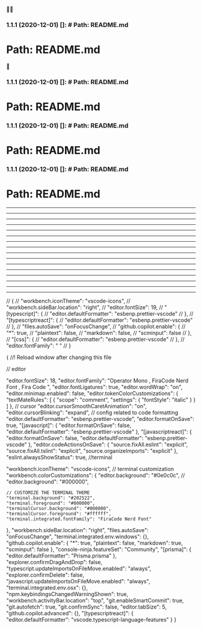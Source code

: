 🙂🙂

### 1.1.1 (2020-12-01) []: # Path: README.md

# Path: README.md

🙂

### 1.1.1 (2020-12-01) []: # Path: README.md

# Path: README.md

### 1.1.1 (2020-12-01) []: # Path: README.md

# Path: README.md

### 1.1.1 (2020-12-01) []: # Path: README.md

# Path: README.md

----

---

---

-----
-----------

---

---

---
---
---

---

---

---

---

---

---



// {
//     "workbench.iconTheme": "vscode-icons",
//     "workbench.sideBar.location": "right",
//     "editor.fontSize": 19,
//     "[typescript]": {
//         "editor.defaultFormatter": "esbenp.prettier-vscode"
//     },
//     "[typescriptreact]": {
//         "editor.defaultFormatter": "esbenp.prettier-vscode"
//     },
//     "files.autoSave": "onFocusChange",
//     "github.copilot.enable": {
//         "*": true,
//         "plaintext": false,
//         "markdown": false,
//         "scminput": false
//     },
//     "[css]": {
//         "editor.defaultFormatter": "esbenp.prettier-vscode"
//     },
//     "editor.fontFamily": " "
// }

{
  //! Reload window after changing this file

  // editor

  "editor.fontSize": 18,
  "editor.fontFamily": "Operator Mono , FiraCode Nerd Font , Fira Code ",
  "editor.fontLigatures": true,
  "editor.wordWrap": "on",
  "editor.minimap.enabled": false,
  "editor.tokenColorCustomizations": {
    "textMateRules": [
      {
        "scope": "comment",
        "settings": {
          "fontStyle": "italic"
        }
      }
    ]
  },
  // cursor
  "editor.cursorSmoothCaretAnimation": "on",
  "editor.cursorBlinking": "expand",
  // config related to code formatting
  "editor.defaultFormatter": "esbenp.prettier-vscode",
  "editor.formatOnSave": true,
  "[javascript]": {
    "editor.formatOnSave": false,
    "editor.defaultFormatter": "esbenp.prettier-vscode"
  },
  "[javascriptreact]": {
    "editor.formatOnSave": false,
    "editor.defaultFormatter": "esbenp.prettier-vscode"
  },
  "editor.codeActionsOnSave": {
    "source.fixAll.eslint": "explicit",
    "source.fixAll.tslint": "explicit",
    "source.organizeImports": "explicit"
  },
  "eslint.alwaysShowStatus": true,
  //terminal

  "workbench.iconTheme": "vscode-icons",
  // terminal customization
  "workbench.colorCustomizations": {
    "editor.background": "#0e0c0c",
    // "editor.background": "#000000",

    // CUSTOMIZE THE TERMINAL THEME
    "terminal.background": "#202522",
    "terminal.foreground": "#000000",
    "terminalCursor.background": "#000000",
    "terminalCursor.foreground": "#ffffff",
    "terminal.integrated.fontFamily": "FiraCode Nerd Font"
  },
  "workbench.sideBar.location": "right",
  "files.autoSave": "onFocusChange",
  "terminal.integrated.env.windows": {},
  "github.copilot.enable": {
    "*": true,
    "plaintext": false,
    "markdown": true,
    "scminput": false
  },
  "console-ninja.featureSet": "Community",
  "[prisma]": {
    "editor.defaultFormatter": "Prisma.prisma"
  },
  "explorer.confirmDragAndDrop": false,
  "typescript.updateImportsOnFileMove.enabled": "always",
  "explorer.confirmDelete": false,
  "javascript.updateImportsOnFileMove.enabled": "always",
  "terminal.integrated.env.osx": {},
  "npm.keybindingsChangedWarningShown": true,
  "workbench.activityBar.location": "top",
  "git.enableSmartCommit": true,
  "git.autofetch": true,
  "git.confirmSync": false,
  "editor.tabSize": 5,
  "github.copilot.advanced": {},
  "[typescriptreact]": {
    "editor.defaultFormatter": "vscode.typescript-language-features"
  }
}
